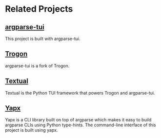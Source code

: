 # Related Projects

## [argparse-tui](https://github.com/fresh2dev/argparse-tui)

This project is built with argparse-tui.

## [Trogon](https://github.com/Textualize/trogon)

argparse-tui is a fork of Trogon.

## [Textual](https://github.com/Textualize/textual)

Textual is the Python TUI framework that powers Trogon and argparse-tui.

## [Yapx](https://www.f2dv.com/r/yapx)

Yapx is a CLI library built on top of argparse which makes it easy to build argparse CLIs using Python type-hints. The command-line interface of this project is built using yapx.
